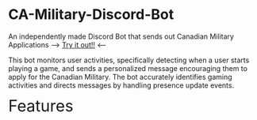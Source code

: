 # CA-Military-Discord-Bot
An independently made Discord Bot that sends out Canadian Military Applications
--> [Try it out!!](https://discord.com/oauth2/authorize?client_id=1258171483398733976&permissions=1126881575824464&integration_type=0&scope=bot) <--

This bot monitors user activities, specifically detecting when a user starts
playing a game, and sends a personalized message encouraging them to apply for the Canadian Military. The bot accurately identifies gaming activities and directs messages by handling presence update events.

<span style="font-size:2rem;">Features</span>
